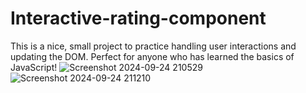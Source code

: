 # Interactive-rating-component
This is a nice, small project to practice handling user interactions and updating the DOM. Perfect for anyone who has learned the basics of JavaScript!
![Screenshot 2024-09-24 210529](https://github.com/user-attachments/assets/d88e4b5f-7155-4a2c-8ac5-16e56cff064a)
![Screenshot 2024-09-24 211210](https://github.com/user-attachments/assets/5f58436a-bf42-4e85-b954-61ce9d2fd4c5)
